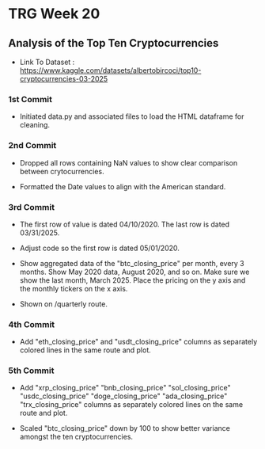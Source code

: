 # TRG Week 20

## Analysis of the Top Ten Cryptocurrencies

- Link To Dataset : https://www.kaggle.com/datasets/albertobircoci/top10-cryptocurrencies-03-2025

### 1st Commit

- Initiated data.py and associated files to load the HTML dataframe for cleaning.

### 2nd Commit

- Dropped all rows containing NaN values to show clear comparison between crytocurrencies.

- Formatted the Date values to align with the American standard.

### 3rd Commit

- The first row of value is dated 04/10/2020. The last row is dated 03/31/2025.

- Adjust code so the first row is dated 05/01/2020.

- Show aggregated data of the "btc_closing_price" per month, every 3 months. Show May 2020 data, August 2020, and so on. Make sure we show the last month, March 2025. Place the pricing on the y axis and the monthly tickers on the x axis.

- Shown on /quarterly route.

### 4th Commit

- Add "eth_closing_price" and "usdt_closing_price" columns as separately colored lines in the same route and plot.

### 5th Commit

- Add "xrp_closing_price" "bnb_closing_price" "sol_closing_price" "usdc_closing_price" "doge_closing_price" "ada_closing_price" "trx_closing_price" columns as separately colored lines on the same route and plot.

- Scaled "btc_closing_price" down by 100 to show better variance amongst the ten cryptocurrencies.